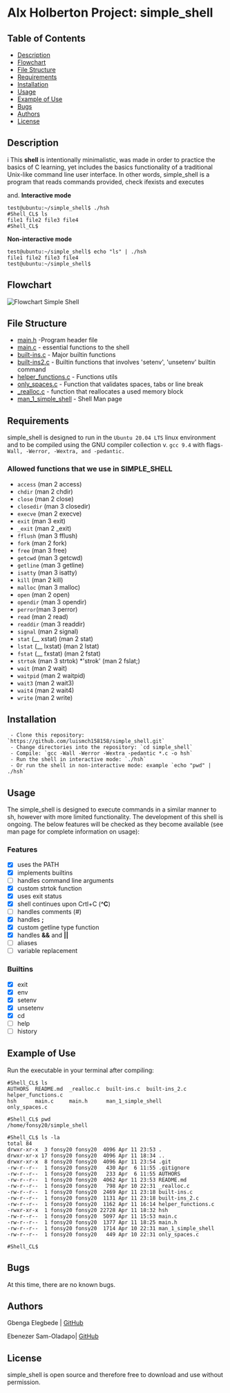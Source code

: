 # Alx Holberton Project: simple_shell



## Table of Contents
* [Description](#description)
* [Flowchart](#flowchart)
* [File Structure](#file-structure)
* [Requirements](#requirements)
* [Installation](#installation)
* [Usage](#usage)
* [Example of Use](#example-of-use)
* [Bugs](#bugs)
* [Authors](#authors)
* [License](#license)
## Description
i
This **shell** is intentionally minimalistic, was made in order to practice the basics of C learning, yet includes the basics functionality of a traditional Unix-like command line user interface.
In other words, simple_shell is a program that reads commands provided, check ifexists and executes

and.
**Interactive mode**

    test@ubuntu:~/simple_shell$ ./hsh
    #Shell_CL$ ls
    file1 file2 file3 file4
    #Shell_CL$

**Non-interactive mode**

    test@ubuntu:~/simple_shell$ echo "ls" | ./hsh
    file1 file2 file3 file4
    test@ubuntu:~/simple_shell$

## Flowchart
![Flowchart Simple Shell](https://raw.githubusercontent.com/luismch158158/simple_shell/master/flowchar_simpleshell.jpg)

## File Structure
* [main.h](main.h) -Program header file
* [main.c](main.c) - essential functions to the shell
* [built-ins.c](built-ins.c) - Major builtin functions
* [built-ins2.c](built-ins2.c) - Builtin functions that involves 'setenv', 'unsetenv'  builtin command
* [helper_functions.c](helper_functions.c) - Functions utils
* [only_spaces.c](only_spaces.c) - Function that validates spaces, tabs or line break
* [_realloc.c](_realloc.c) - function that reallocates a used memory block
* [man_1_simple_shell](man_1_simple_shell) -  Shell Man page

## Requirements

simple_shell is designed to run in the `Ubuntu 20.04 LTS` linux environment and to be compiled using the GNU compiler collection v. `gcc 9.4` with flags`-Wall, -Werror, -Wextra, and -pedantic.`

### Allowed functions that we use in SIMPLE_SHELL
* `access` (man 2 access)
* `chdir` (man 2 chdir)
* `close` (man 2 close)
* `closedir` (man 3 closedir)
* `execve` (man 2 execve)
* `exit` (man 3 exit)
* `_exit` (man 2 _exit)
* `fflush` (man 3 fflush)
* `fork` (man 2 fork)
* `free` (man 3 free)
* `getcwd` (man 3 getcwd)
* `getline` (man 3 getline)
* `isatty` (man 3 isatty)
* `kill` (man 2 kill)
* `malloc` (man 3 malloc)
* `open` (man 2 open)
* `opendir` (man 3 opendir)
* `perror`(man 3 perror)
* `read` (man 2 read)
* `readdir` (man 3 readdir)
* `signal` (man 2 signal)
* `stat` (__ xstat) (man 2 stat)
* `lstat` (__ lxstat) (man 2 lstat)
* `fstat` (__ fxstat) (man 2 fstat)
* `strtok` (man 3 strtok)
*'strok' (man 2 fslat;)
* `wait` (man 2 wait)
* `waitpid` (man 2 waitpid)
* `wait3` (man 2 wait3)
* `wait4` (man 2 wait4)
* `write` (man 2 write)

## Installation

	 - Clone this repository: `https://github.com/luismch158158/simple_shell.git`
	 - Change directories into the repository: `cd simple_shell`
	 - Compile: `gcc -Wall -Werror -Wextra -pedantic *.c -o hsh`
	 - Run the shell in interactive mode: `./hsh`
	 - Or run the shell in non-interactive mode: example `echo "pwd" | ./hsh`

## Usage

The simple_shell is designed to execute commands in a similar manner to sh, however with more limited functionality. The development of this shell is ongoing. The below features will be checked as they become available (see man page for complete information on usage):
### Features
- [x] uses the PATH
- [x] implements builtins
- [ ] handles command line arguments
- [x] custom strtok function
- [x] uses exit status
- [x] shell continues upon Crtl+C (**^C**)
- [ ] handles comments (#)
- [x] handles **;**
- [x] custom getline type function
- [x] handles **&&** and **||**
- [ ] aliases
- [ ] variable replacement

### Builtins

- [x] exit
- [x] env
- [x] setenv
- [x] unsetenv
- [x] cd
- [ ] help
- [ ] history

## Example of Use
Run the executable in your terminal after compiling:
```
#Shell_CL$ ls
AUTHORS  README.md  _realloc.c  built-ins.c  built-ins_2.c  helper_functions.c
hsh  	 main.c     main.h  	man_1_simple_shell  	    only_spaces.c

#Shell_CL$ pwd
/home/fonsy20/simple_shell
```

```
#Shell_CL$ ls -la
total 84
drwxr-xr-x  3 fonsy20 fonsy20  4096 Apr 11 23:53 .
drwxr-xr-x 17 fonsy20 fonsy20  4096 Apr 11 18:34 ..
drwxr-xr-x  8 fonsy20 fonsy20  4096 Apr 11 23:54 .git
-rw-r--r--  1 fonsy20 fonsy20   430 Apr  6 11:55 .gitignore
-rw-r--r--  1 fonsy20 fonsy20   233 Apr  6 11:55 AUTHORS
-rw-r--r--  1 fonsy20 fonsy20  4062 Apr 11 23:53 README.md
-rw-r--r--  1 fonsy20 fonsy20   798 Apr 10 22:31 _realloc.c
-rw-r--r--  1 fonsy20 fonsy20  2469 Apr 11 23:18 built-ins.c
-rw-r--r--  1 fonsy20 fonsy20  1131 Apr 11 23:18 built-ins_2.c
-rw-r--r--  1 fonsy20 fonsy20  1162 Apr 11 16:14 helper_functions.c
-rwxr-xr-x  1 fonsy20 fonsy20 22728 Apr 11 18:32 hsh
-rw-r--r--  1 fonsy20 fonsy20  5097 Apr 11 15:53 main.c
-rw-r--r--  1 fonsy20 fonsy20  1377 Apr 11 18:25 main.h
-rw-r--r--  1 fonsy20 fonsy20  1714 Apr 10 22:31 man_1_simple_shell
-rw-r--r--  1 fonsy20 fonsy20   449 Apr 10 22:31 only_spaces.c

#Shell_CL$
```
## Bugs
At this time, there are no known bugs.

## Authors
Gbenga Elegbede | [GitHub](https://github.com/serena0012)

Ebenezer Sam-Oladapo| [GitHub](https://github.com/code-vibe)

## License
simple_shell is open source and therefore free to download and use without permission.
